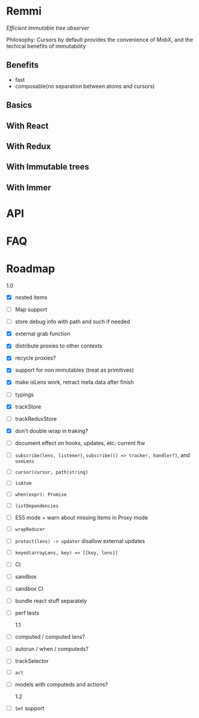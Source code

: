 # Remmi

_Efficient immutable tree observer_

Philosophy: Cursors by default provides the convenience of MobX, and the techical benefits of immutability

## Benefits

- fast
- composable(no separation between atoms and cursors)

## Basics

## With React

## With Redux

## With Immutable trees

## With Immer

# API

# FAQ

# Roadmap

1.0

- [x] nested items
- [ ] Map support
- [ ] store debug info with path and such if needed
- [x] external grab function
- [x] distribute proxies to other contexts
- [x] recycle proxies?
- [x] support for non immutables (treat as primitives)
- [x] make isLens work, retract meta data after finish
- [ ] typings
- [x] trackStore
- [ ] trackReduxStore
- [x] don't double wrap in traking?
- [ ] document effect on hooks, updates, etc: current ftw
- [ ] `subscribe(lens, listener)`, `subscribe(() => tracker, handler?)`, and `useLens`
- [ ] `cursor(cursor, path|string)`
- [ ] `isAtom`
- [ ] `when(expr): Promise`
- [ ] `listDependencies`
- [ ] ES5 mode + warn about missing items in Proxy mode
- [ ] `wrapReducer`
- [ ] `protect(lens) -> updater` disallow external updates
- [ ] `keyed(arrayLens, key) => [[key, lens]]`
- [ ] CI
- [ ] sandbox
- [ ] sandbox CI
- [ ] bundle react stuff separately
- [ ] perf tests

  1.1

- [ ] computed / computed lens?
- [ ] autorun / when / computeds?
- [ ] trackSelector
- [ ] `act`
- [ ] models with computeds and actions?

  1.2

- [ ] `Set` support
